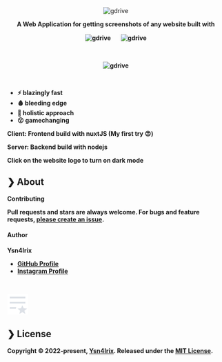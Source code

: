 <p align="center">
 <img width="300px" src="https://res.cloudinary.com/ydevcloud/image/upload/v1658182777/yassi/mysrnugxdncykqgflpgm.svg" align="center" alt="gdrive" />
</p>

<p align="center">
  <b>
    A Web Application for getting screenshots of any website built with
  <br>
</p>

<p align="center">
  <img width="150px" src="https://res.cloudinary.com/ydevcloud/image/upload/v1658183205/yassi/muiowmxyaqjatupddvma.svg" align="center" alt="gdrive" />
  &nbsp; &nbsp; &nbsp;
  <img width="150px" src="https://res.cloudinary.com/ydevcloud/image/upload/v1658183164/yassi/mgkhs4y9ydmoyjyozulf.svg" align="center" alt="gdrive" />
  <br>
</p>

<br>

<p align="center">
 <img width="600px" src="https://res.cloudinary.com/ydevcloud/image/upload/v1658184130/yassi/hipyctkaooervbctlfly.png" align="center" alt="gdrive" />
</p>

<br>

- :zap: blazingly fast
- :drop_of_blood: bleeding edge
- :seedling: holistic approach
- :open_mouth: gamechanging

<b>Client:</b> Frontend build with nuxtJS (My first try :heart_eyes:)

<b>Server:</b> Backend build with nodejs

Click on the website logo to turn on dark mode

## ❯ About

<summary><strong>Contributing</strong></summary>

Pull requests and stars are always welcome. For bugs and feature requests, [please create an issue](../../issues/new).

#### Author

**Ysn4Irix**

- [GitHub Profile](https://github.com/Ysn4irix)
- [Instagram Profile](https://instagram.com/ysn.irix)

<br>

![📃](https://raw.githubusercontent.com/ahmadawais/stuff/master/images/git/license.png)

## ❯ License

Copyright © 2022-present, [Ysn4Irix](https://github.com/Ysn4Irix).
Released under the [MIT License](LICENSE).
